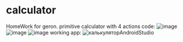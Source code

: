 # calculator
HomeWork for geron. primitive calculator with 4 actions
code:
![image](https://github.com/SashaForGeron/calculator/assets/149246979/d2afa338-4aa4-49f9-bd42-f6169addb203)
![image](https://github.com/SashaForGeron/calculator/assets/149246979/2d9ead44-a5f1-41d5-8a7a-93a14c65dbdf)
![image](https://github.com/SashaForGeron/calculator/assets/149246979/3ecb0de6-10bc-408b-be7e-8dbf0126888c)
working app:
![калькуляторAndroidStudio](https://github.com/SashaForGeron/calculator/assets/149246979/b747f85c-8221-4bbc-bde1-6b08c3b5bd1e)
